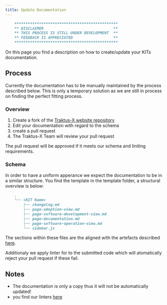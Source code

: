 ```yaml
---
title: Update Documentation
---
```


```md
    **********************************************
    ** DISCLAIMER                               **
    ** THIS PROCESS IS STILL UNDER DEVELOPMENT  **
    ** FEEDBACK IS APPRECIATED                  **
    **********************************************
```

On this page you find a description on how to create/update your KITs documentation.

## Process

Currently the documentation has to be manually maintained by the process described below. This is only a temporary solution as we are still in process on finding the perfect fitting process.

### Overview

1. Create a fork of the [Traktus-X website repository]("https://github.com/eclipse-tractusx")
2. Edit your documentation with regard to the schema
3. create a pull request
4. The Traktus-X Team will review your pull request

The pull request will be approved if it meets our schema and liniting requirements.

### Schema

In order to have a uniform apperance we expect the documentation to be in a similar structure. You find the template in the template folder, a structural overview is below:

```md
    .
    └── <KIT Name>
        ├── changelog.md
        ├── page-adoption-view.md
        ├── page-software-development-view.md
        ├── page-documentation.md
        ├── page-software-operation-view.md
        └── sidebar.js
```

The sections within these files are the aligned with the artefacts described [here](https://eclipse-tractusx.github.io/docs/artefacts/).

Additionaly we apply linter for to the submitted code which will atomatically reject your pull request if these fail.

## Notes

- The documentation is only a copy thus it will not be automatically updated!
- you find our linters [here]("https://github.com/eclipse-tractusx/eclipse-tractusx.github.io")
